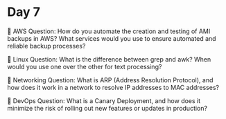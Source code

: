 # Day 7

🔸 AWS Question:
How do you automate the creation and testing of AMI backups in AWS? What services would you use to ensure automated and reliable backup processes?

🔸 Linux Question:
What is the difference between grep and awk? When would you use one over the other for text processing?

🔸 Networking Question:
What is ARP (Address Resolution Protocol), and how does it work in a network to resolve IP addresses to MAC addresses?

🔸 DevOps Question:
What is a Canary Deployment, and how does it minimize the risk of rolling out new features or updates in production?

